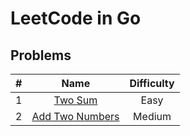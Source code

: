 # LeetCode in Go

## Problems

|#|Name|Difficulty|
|:---:|:---:|:---:|
|1|[Two Sum](https://leetcode.com/problems/two-sum/)|Easy|
|2|[Add Two Numbers](https://leetcode.com/problems/add-two-numbers/)|Medium|
